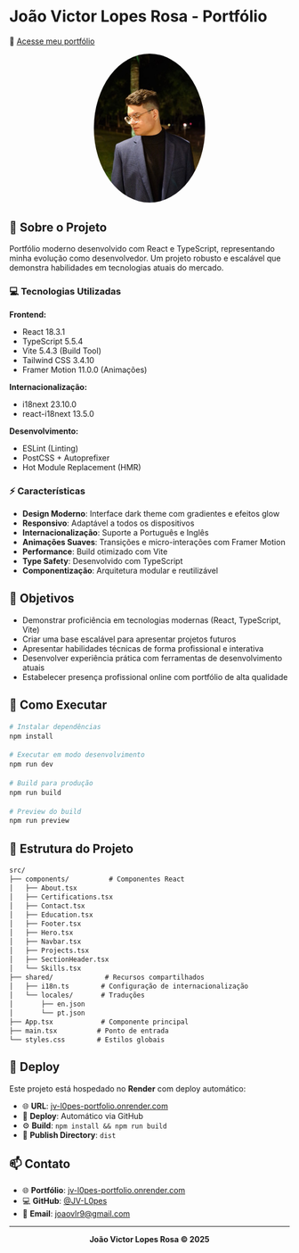 # João Victor Lopes Rosa - Portfólio
📍 <a href="https://jv-l0pes-portfolio.onrender.com" target="_blank" rel="noopener noreferrer">Acesse meu portfólio</a>

<div align="center">
  <img src="./img/pfp.jpg" alt="Profile Picture" width="200" style="border-radius: 50%"/>
</div>

## 🚀 Sobre o Projeto

Portfólio moderno desenvolvido com React e TypeScript, representando minha evolução como desenvolvedor. Um projeto robusto e escalável que demonstra habilidades em tecnologias atuais do mercado.

### 💻 Tecnologias Utilizadas

**Frontend:**
- React 18.3.1
- TypeScript 5.5.4
- Vite 5.4.3 (Build Tool)
- Tailwind CSS 3.4.10
- Framer Motion 11.0.0 (Animações)

**Internacionalização:**
- i18next 23.10.0
- react-i18next 13.5.0

**Desenvolvimento:**
- ESLint (Linting)
- PostCSS + Autoprefixer
- Hot Module Replacement (HMR)

### ⚡ Características

- **Design Moderno**: Interface dark theme com gradientes e efeitos glow
- **Responsivo**: Adaptável a todos os dispositivos
- **Internacionalização**: Suporte a Português e Inglês
- **Animações Suaves**: Transições e micro-interações com Framer Motion
- **Performance**: Build otimizado com Vite
- **Type Safety**: Desenvolvido com TypeScript
- **Componentização**: Arquitetura modular e reutilizável

## 🎯 Objetivos
- Demonstrar proficiência em tecnologias modernas (React, TypeScript, Vite)
- Criar uma base escalável para apresentar projetos futuros
- Apresentar habilidades técnicas de forma profissional e interativa
- Desenvolver experiência prática com ferramentas de desenvolvimento atuais
- Estabelecer presença profissional online com portfólio de alta qualidade

## 🚀 Como Executar

```bash
# Instalar dependências
npm install

# Executar em modo desenvolvimento
npm run dev

# Build para produção
npm run build

# Preview do build
npm run preview
```

## 📁 Estrutura do Projeto

```
src/
├── components/          # Componentes React
│   ├── About.tsx
│   ├── Certifications.tsx
│   ├── Contact.tsx
│   ├── Education.tsx
│   ├── Footer.tsx
│   ├── Hero.tsx
│   ├── Navbar.tsx
│   ├── Projects.tsx
│   ├── SectionHeader.tsx
│   └── Skills.tsx
├── shared/             # Recursos compartilhados
│   ├── i18n.ts        # Configuração de internacionalização
│   └── locales/       # Traduções
│       ├── en.json
│       └── pt.json
├── App.tsx            # Componente principal
├── main.tsx          # Ponto de entrada
└── styles.css        # Estilos globais
```

## 🚀 Deploy

Este projeto está hospedado no **Render** com deploy automático:

- 🌐 **URL**: [jv-l0pes-portfolio.onrender.com](https://jv-l0pes-portfolio.onrender.com)
- 🔄 **Deploy**: Automático via GitHub
- ⚙️ **Build**: `npm install && npm run build`
- 📁 **Publish Directory**: `dist`

## 📫 Contato

- 🌐 **Portfólio**: [jv-l0pes-portfolio.onrender.com](https://jv-l0pes-portfolio.onrender.com)
- 💻 **GitHub**: [@JV-L0pes](https://github.com/JV-L0pes)
- 📧 **Email**: joaovlr9@gmail.com

---

<div align="center">
  <strong>João Victor Lopes Rosa © 2025</strong>
</div>
